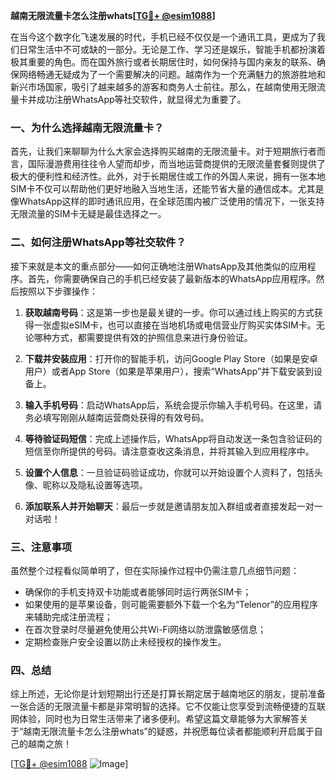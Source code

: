 **越南无限流量卡怎么注册whats[[TG💪+ @esim1088](https://t.me/s/esim1088)]**

在当今这个数字化飞速发展的时代，手机已经不仅仅是一个通讯工具，更成为了我们日常生活中不可或缺的一部分。无论是工作、学习还是娱乐，智能手机都扮演着极其重要的角色。而在国外旅行或者长期居住时，如何保持与国内亲友的联系、确保网络畅通无疑成为了一个需要解决的问题。越南作为一个充满魅力的旅游胜地和新兴市场国家，吸引了越来越多的游客和商务人士前往。那么，在越南使用无限流量卡并成功注册WhatsApp等社交软件，就显得尤为重要了。

### 一、为什么选择越南无限流量卡？

首先，让我们来聊聊为什么大家会选择购买越南的无限流量卡。对于短期旅行者而言，国际漫游费用往往令人望而却步，而当地运营商提供的无限流量套餐则提供了极大的便利性和经济性。此外，对于长期居住或工作的外国人来说，拥有一张本地SIM卡不仅可以帮助他们更好地融入当地生活，还能节省大量的通信成本。尤其是像WhatsApp这样的即时通讯应用，在全球范围内被广泛使用的情况下，一张支持无限流量的SIM卡无疑是最佳选择之一。

### 二、如何注册WhatsApp等社交软件？

接下来就是本文的重点部分——如何正确地注册WhatsApp及其他类似的应用程序。首先，你需要确保自己的手机已经安装了最新版本的WhatsApp应用程序。然后按照以下步骤操作：

1. **获取越南号码**：这是第一步也是最关键的一步。你可以通过线上购买的方式获得一张虚拟eSIM卡，也可以直接在当地机场或电信营业厅购买实体SIM卡。无论哪种方式，都需要提供有效的护照信息来进行身份验证。
   
2. **下载并安装应用**：打开你的智能手机，访问Google Play Store（如果是安卓用户）或者App Store（如果是苹果用户），搜索“WhatsApp”并下载安装到设备上。

3. **输入手机号码**：启动WhatsApp后，系统会提示你输入手机号码。在这里，请务必填写刚刚从越南运营商处获得的有效号码。

4. **等待验证码短信**：完成上述操作后，WhatsApp将自动发送一条包含验证码的短信至你所提供的号码。请注意查收这条消息，并将其输入到应用程序中。

5. **设置个人信息**：一旦验证码验证成功，你就可以开始设置个人资料了，包括头像、昵称以及隐私设置等选项。

6. **添加联系人并开始聊天**：最后一步就是邀请朋友加入群组或者直接发起一对一对话啦！

### 三、注意事项

虽然整个过程看似简单明了，但在实际操作过程中仍需注意几点细节问题：
- 确保你的手机支持双卡功能或者能够同时运行两张SIM卡；
- 如果使用的是苹果设备，则可能需要额外下载一个名为“Telenor”的应用程序来辅助完成注册流程；
- 在首次登录时尽量避免使用公共Wi-Fi网络以防泄露敏感信息；
- 定期检查账户安全设置以防止未经授权的操作发生。

### 四、总结

综上所述，无论你是计划短期出行还是打算长期定居于越南地区的朋友，提前准备一张合适的无限流量卡都是非常明智的选择。它不仅能让您享受到流畅便捷的互联网体验，同时也为日常生活带来了诸多便利。希望这篇文章能够为大家解答关于“越南无限流量卡怎么注册whats”的疑惑，并祝愿每位读者都能顺利开启属于自己的越南之旅！

[[TG💪+ @esim1088](https://t.me/s/esim1088) ![Image](https://i.postimg.cc/4NQfJmqS/Snipaste-2025-05-13-00-14-12.png)]
